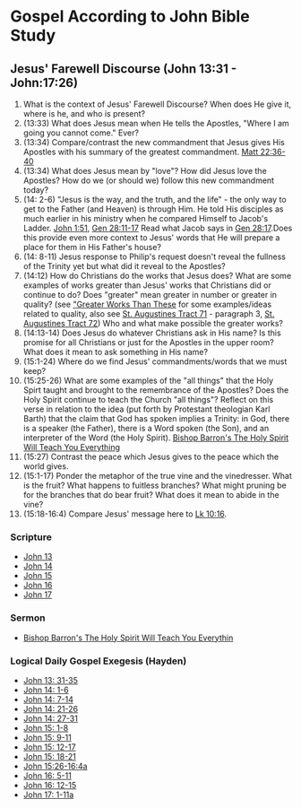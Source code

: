 # Gospel According to John Bible Study

## Jesus' Farewell Discourse (John 13:31 - John:17:26)

1. What is the context of Jesus' Farewell Discourse? When does He give it, where is he, and who is present?
1. (13:33) What does Jesus mean when He tells the Apostles, "Where I am going you cannot come." Ever?
1. (13:34) Compare/contrast the new commandment that Jesus gives His Apostles with his summary of the greatest commandment. [Matt 22:36-40](https://www.biblegateway.com/passage/?search=Matt%2022%3A36-40&version=RSVCE)
1. (13:34) What does Jesus mean by "love"? How did Jesus love the Apostles? How do we (or should we) follow this new commandment today?
1. (14: 2-6) "Jesus is the way, and the truth, and the life" - the only way to get to the Father (and Heaven) is through Him. He told His disciples as much earlier in his ministry when he compared Himself to Jacob's Ladder. [John 1:51](https://www.biblegateway.com/passage/?search=John%201%3A51&version=RSVCE), [Gen 28:11-17](https://www.biblegateway.com/passage/?search=Gen%2028%3A11-17&version=RSVCE) Read what Jacob says in [Gen 28:17](https://www.biblegateway.com/passage/?search=Gen%2028%3A17&version=RSVCE).Does this provide even more context to Jesus' words that He will prepare a place for them in His Father's house?
1. (14: 8-11) Jesus response to Philip's request doesn't reveal the fullness of the Trinity yet but what did it reveal to the Apostles?
1. (14:12) How do Christians do the works that Jesus does? What are some examples of works greater than Jesus' works that Christians did or continue to do?  Does "greater" mean greater in number or greater in quality? (see ["Greater Works Than These](https://www.catholic.com/magazine/online-edition/greater-works-than-these) for some examples/ideas related to quality, also see [St. Augustines Tract 71](https://www.newadvent.org/fathers/1701071.htm) - paragraph 3, [St. Augustines Tract 72](https://www.newadvent.org/fathers/1701072.htm)) Who and what make possible the greater works?
1. (14:13-14) Does Jesus do whatever Christians ask in His name? Is this promise for all Christians or just for the Apostles in the upper room? What does it mean to ask something in His name?
1. (15:1-24) Where do we find Jesus' commandments/words that we must keep? 
1. (15:25-26) What are some examples of the "all things" that the Holy Spirt taught and brought to the remembrance of the Apostles? Does the Holy Spirit continue to teach the Church "all things"? Reflect on this verse in relation to the idea (put forth by Protestant theologian Karl Barth) that the claim that God has spoken implies a Trinity: in God, there is a speaker (the Father), there is a Word spoken (the Son), and an interpreter of the Word (the Holy Spirit).  [Bishop Barron's The Holy Spirit Will Teach You Everything](https://open.spotify.com/episode/4UAHXvCUYv6sFT9FnIks2U?si=ede748a2a97244c3)
1. (15:27) Contrast the peace which Jesus gives to the peace which the world gives.
1. (15:1-17) Ponder the metaphor of the true vine and the vinedresser. What is the fruit? What happens to fuitless branches? What might pruning be for the branches that do bear fruit? What does it mean to abide in the vine?
1. (15:18-16:4) Compare Jesus' message here to [Lk 10:16](https://www.biblegateway.com/passage/?search=Lk%2010%3A16&version=RSVCE).


### Scripture

* [John 13](https://www.biblegateway.com/passage/?search=John%2013&version=RSVCE)
* [John 14](https://www.biblegateway.com/passage/?search=John%2014&version=RSVCE)
* [John 15](https://www.biblegateway.com/passage/?search=John%2015&version=RSVCE)
* [John 16](https://www.biblegateway.com/passage/?search=John%2016&version=RSVCE)
* [John 17](https://www.biblegateway.com/passage/?search=John%2017&version=RSVCE)

### Sermon

* [Bishop Barron's The Holy Spirit Will Teach You Everythin](https://open.spotify.com/episode/4UAHXvCUYv6sFT9FnIks2U?si=ede748a2a97244c3)

### Logical Daily Gospel Exegesis (Hayden)
* [John 13: 31-35](https://open.spotify.com/episode/4aEa7dgyxjVUlRBrArj0ek)
* [John 14: 1-6](https://open.spotify.com/episode/7dXqA0m8hpxEeibltXb4TC)
* [John 14: 7-14](https://open.spotify.com/episode/4TtfBhYh1vuxO6miz6qCDM)
* [John 14: 21-26](https://open.spotify.com/episode/6heH7ViFYYT8OTXSoc3Aaz)
* [John 14: 27-31](https://open.spotify.com/episode/1dCptw3EHtHcxMJkP5dqom)
* [John 15: 1-8](https://open.spotify.com/episode/0tktEMhCqwJwtjoCMn0JOY)
* [John 15: 9-11](https://open.spotify.com/episode/2EcGKmTO2rIgt1D4PJdZNZ)
* [John 15: 12-17](https://open.spotify.com/episode/5vpcEwgfxZjUBPimIo1IVT)
* [John 15: 18-21](https://open.spotify.com/episode/2xGSV1F7CB3r07TE1EQxNK)
* [John 15:26-16:4a](https://open.spotify.com/episode/1e7blQP5cNThEUihkfMSfj)
* [John 16: 5-11](https://open.spotify.com/episode/752X5MywxNBh5reyFSFfUv)
* [John 16: 12-15](https://open.spotify.com/episode/59MoKVx0exks3hu1dclDtn)
* [John 17: 1-11a](https://open.spotify.com/episode/1yiF2DNQgon7GVPoP3sK67)
